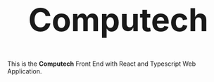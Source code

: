 <h1 style="text-align: center; font-size: 72px">Computech</h1>

This is the **Computech** Front End with React and Typescript Web Application.